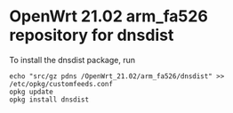OpenWrt 21.02 arm_fa526 repository for dnsdist
========

To install the dnsdist package, run

```
echo "src/gz pdns /OpenWrt_21.02/arm_fa526/dnsdist" >> /etc/opkg/customfeeds.conf
opkg update
opkg install dnsdist
```
